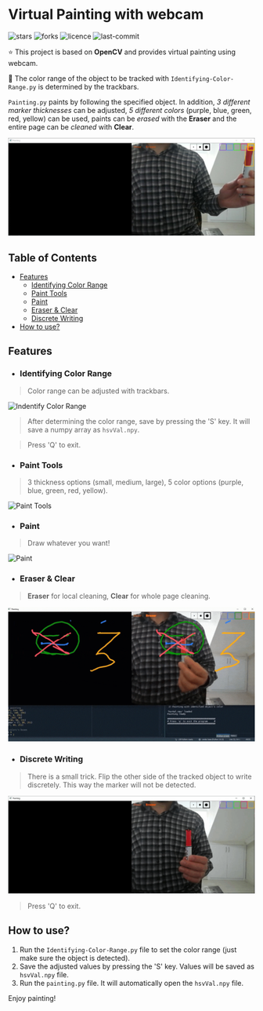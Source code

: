 # Virtual Painting with webcam

![stars](https://img.shields.io/github/stars/myoluk/virtual-painting)
![forks](https://img.shields.io/github/forks/myoluk/virtual-painting)
![licence](https://img.shields.io/github/license/myoluk/virtual-painting)
![last-commit](https://img.shields.io/github/last-commit/myoluk/virtual-painting)

:star: This project is based on **OpenCV** and provides virtual painting using webcam.

:floppy_disk: The color range of the object to be tracked with `Identifying-Color-Range.py` is determined by the trackbars.

`Painting.py` paints by following the specified object. In addition, _3 different marker thicknesses_ can be adjusted, 
_5 different colors_ (purple, blue, green, red, yellow) can be used, paints can be _erased_ with the **Eraser** and the entire page can be _cleaned_ with **Clear**.

![Virtual Painting](/images/color-pick.jpg)

## Table of Contents
- [Features](#features)
  - [Identifying Color Range](#identifying-color-range)
  - [Paint Tools](#paint-tools)
  - [Paint](#paint)
  - [Eraser & Clear](#eraser--clear)
  - [Discrete Writing](#discrete-writing)
- [How to use?](#how-to-use)

## Features

- ### Identifying Color Range
> Color range can be adjusted with trackbars.

![Indentify Color Range](/images/color-identify.gif)

> After determining the color range, save by pressing the 'S' key. It will save a numpy array as `hsvVal.npy`.

> Press 'Q' to exit.


- ### Paint Tools
> 3 thickness options (small, medium, large), 5 color options (purple, blue, green, red, yellow).

![Paint Tools](/images/paint-tools.gif)


- ### Paint
> Draw whatever you want!

![Paint](/images/paint.gif)


- ### Eraser & Clear
> **Eraser** for local cleaning, **Clear** for whole page cleaning.

![Eraser & Clear](/images/paint-eraser.gif)


- ### Discrete Writing
> There is a small trick. Flip the other side of the tracked object to write discretely. This way the marker will not be detected.

![Marker Enable/Disable](/images/marker-enable-disable.gif)

> Press 'Q' to exit.

## How to use?
1. Run the `Identifying-Color-Range.py` file to set the color range (just make sure the object is detected).
2. Save the adjusted values by pressing the 'S' key. Values will be saved as `hsvVal.npy` file.
3. Run the `painting.py` file. It will automatically open the `hsvVal.npy` file.

Enjoy painting!
